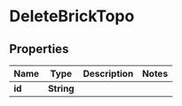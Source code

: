

# DeleteBrickTopo


## Properties

Name | Type | Description | Notes
------------ | ------------- | ------------- | -------------
**id** | **String** |  | 



